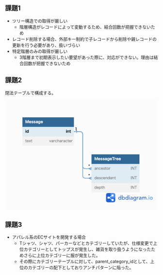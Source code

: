 ## 課題1
- ツリー構造での取得が厳しい
  - 階層構造がレコードによって変動するため、結合回数が把握できないため
- レコード削除する場合、外部キー制約で子レコードから削除や親レコードの更新を行う必要があり、扱いづらい
- 特定階層のみの取得が厳しい
  - 3階層まで初期表示したい要望があった際に、対応ができない。理由は結合回数が把握できないため

## 課題2
閉法テーブルで構成する。

![ER図](./DB_ANTIPATTERN_4.png)

## 課題3
- アパレル系のECサイトを開発する場合
  - Tシャツ、シャツ、パーカーなどとカテゴリーしていたが、仕様変更で上位カテゴリーとしてトップスが発生し、雑貨を取り扱うようになったためさらに上位カテゴリーに服が発生した。
  - その際にカテゴリーテーブルに対して、parent_category_idとして、上位のカテゴリーの配下としておりアンチパターンに陥った。


